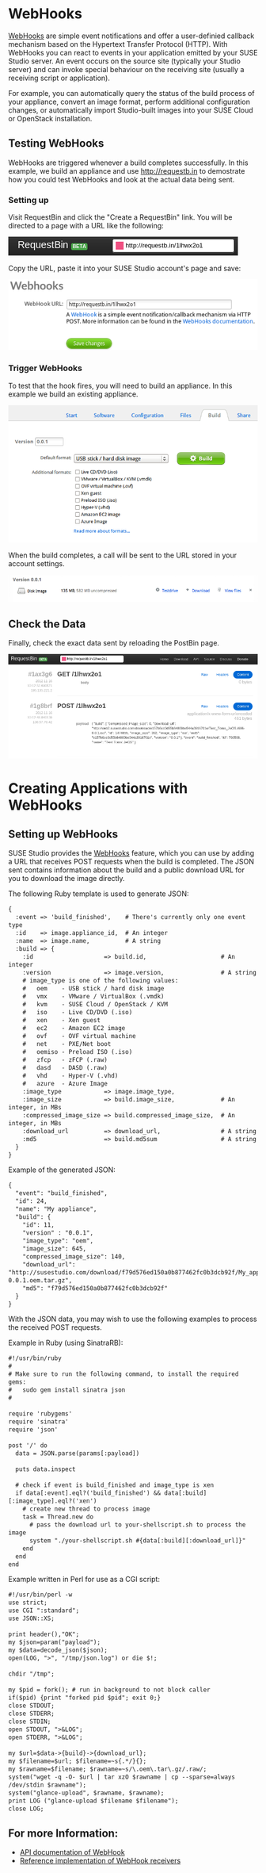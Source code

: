 # WebHooks

[WebHooks][webhooks] are simple event notifications and offer a user-definied callback mechanism based on 
the Hypertext Transfer Protocol (HTTP).
With WebHooks you can react to events in your application emitted by your SUSE Studio server.
An event occurs on the source site (typically your Studio server) and can invoke special 
behaviour on the receiving site (usually a receiving script or application).

For example, you can automatically query the status of the build process of your
appliance, convert an image format, perform additional configuration changes, or 
automatically import Studio-built images into your SUSE Cloud or OpenStack
installation.


## Testing WebHooks

WebHooks are triggered whenever a build completes successfully. In this example,
we build an appliance and use http://requestb.in to demostrate how you
could test WebHooks and look at the actual data being sent.


### Setting up

Visit RequestBin and click the "Create a RequestBin" link. You will be directed to a page with a
URL like the following:

![Postbin URL](requestbin_url.png)

Copy the URL, paste it into your SUSE Studio account's page and save:

![WebHook URL](webhook_url.png)

### Trigger WebHooks

To test that the hook fires, you will need to build an appliance. In this example
we build an existing appliance.

![Build](build.png)

When the build completes, a call will be sent to the URL stored in your account
settings.

![Build done](build_done.png)

## Check the Data

Finally, check the exact data sent by reloading the PostBin page.

![POST Payload](requestbin_payload.png)



# Creating Applications with WebHooks

## Setting up WebHooks

SUSE Studio provides the [WebHooks][webhooks] feature, which you can use by
adding a URL that receives POST requests when the build is completed. The JSON sent
contains information about the build and a public download URL for you to
download the image directly.

The following Ruby template is used to generate JSON:

    {
      :event => 'build_finished',    # There's currently only one event type
      :id    => image.appliance_id,  # An integer
      :name  => image.name,          # A string
      :build => {
        :id                    => build.id,                     # An integer
        :version               => image.version,                # A string
        # image_type is one of the following values:
        #   oem    - USB stick / hard disk image
        #   vmx    - VMware / VirtualBox (.vmdk)
        #   kvm    - SUSE Cloud / OpenStack / KVM
        #   iso    - Live CD/DVD (.iso)
        #   xen    - Xen guest
        #   ec2    - Amazon EC2 image
        #   ovf    - OVF virtual machine
        #   net    - PXE/Net boot
        #   oemiso - Preload ISO (.iso)
        #   zfcp   - zFCP (.raw)
        #   dasd   - DASD (.raw)
        #   vhd    - Hyper-V (.vhd)
        #   azure  - Azure Image
        :image_type            => image.image_type,
        :image_size            => build.image_size,             # An integer, in MBs
        :compressed_image_size => build.compressed_image_size,  # An integer, in MBs
        :download_url          => download_url,                 # A string
        :md5                   => build.md5sum                  # A string
      }
    }

Example of the generated JSON:

    {
      "event": "build_finished",
      "id": 24,
      "name": "My appliance",
      "build": {
        "id": 11,
        "version" : "0.0.1",
        "image_type": "oem",
        "image_size": 645,
        "compressed_image_size": 140,
        "download_url": "http://susestudio.com/download/f79d576ed150a0b877462fc0b3dcb92f/My_appliance.x86_64-0.0.1.oem.tar.gz",
        "md5": "f79d576ed150a0b877462fc0b3dcb92f"
      }
    }

With the JSON data, you may wish to use the following examples to process the
received POST requests.

Example in Ruby (using SinatraRB):

    #!/usr/bin/ruby
    #
    # Make sure to run the following command, to install the required gems:
    #   sudo gem install sinatra json
    #

    require 'rubygems'
    require 'sinatra'
    require 'json'

    post '/' do
      data = JSON.parse(params[:payload])

      puts data.inspect

      # check if event is build_finished and image_type is xen
      if data[:event].eql?('build_finished') && data[:build][:image_type].eql?('xen')
        # create new thread to process image
        task = Thread.new do
          # pass the download url to your-shellscript.sh to process the image
          system "./your-shellscript.sh #{data[:build][:download_url]}"
        end
      end
    end

Example written in Perl for use as a CGI script:

    #!/usr/bin/perl -w
    use strict;
    use CGI ":standard";
    use JSON::XS;

    print header(),"OK";
    my $json=param("payload");
    my $data=decode_json($json);
    open(LOG, ">", "/tmp/json.log") or die $!;

    chdir "/tmp";

    my $pid = fork(); # run in background to not block caller
    if($pid) {print "forked pid $pid"; exit 0;}
    close STDOUT;
    close STDERR;
    close STDIN;
    open STDOUT, ">&LOG";
    open STDERR, ">&LOG";

    my $url=$data->{build}->{download_url};
    my $filename=$url; $filename=~s{.*/}{};
    my $rawname=$filename; $rawname=~s/\.oem\.tar\.gz/.raw/;
    system("wget -q -O- $url | tar xzO $rawname | cp --sparse=always /dev/stdin $rawname");
    system("glance-upload", $rawname, $rawname);
    print LOG ("glance-upload $filename $filename");
    close LOG;


## For more Information:

* [API documentation of WebHook](http://susestudio.com/help/api/webhooks.html)
* [Reference implementation of WebHook receivers](https://github.com/susestudio/susestudio-webhook-receivers)



[webhooks]: http://en.wikipedia.org/wiki/Webhook
